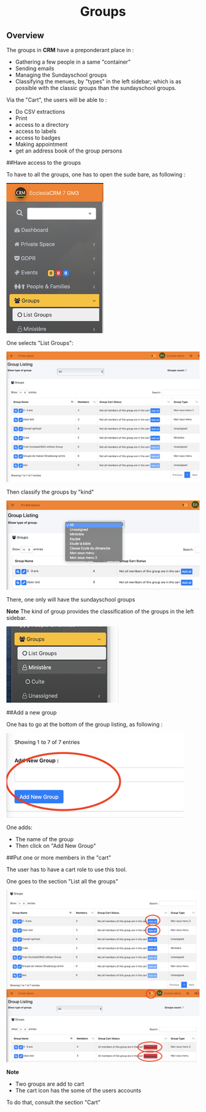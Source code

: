 # <center><big>Groups</big></center>

## Overview

The groups in **CRM** have a preponderant place in :

- Gathering a few people in a same "container"
- Sending emails
- Managing the Sundayschool groups
- Classifying the menues, by "types" in the left sidebar; which is as possible with the classic groups than the sundayschool groups.

Via the "Cart", the users will be able to :

- Do CSV extractions
- Print
- access to a directory
- access to labels
- access to badges
- Making appointment
- get an address book of the group persons


##Have access to the groups

To have to all the groups, one has to open the sude bare, as following :

![Screenshot](../../../img/group/groupsidebar.png)

One selects "List Groups":

![Screenshot](../../../img/group/groupview.png)

Then classify the groups by "kind"

![Screenshot](../../../img/group/grouphierachy0.png)

There, one only will have the sundayschool groups

**Note** The kind of group provides the classification of the groups in the left sidebar.

![Screenshot](../../../img/group/grouphierachy1.png)


##Add a new group

One has to go at the bottom of the group listing, as following :

![Screenshot](../../../img/group/groupadd.png)

One adds:

- The name of the group
- Then click on "Add New Group"


##Put one or more members in the "cart"

The user has to have a cart role to use this tool.

One goes to the section "List all the groups"

![Screenshot](../../../img/group/groupviewcart1.png)
![Screenshot](../../../img/group/groupviewcart2.png)

**Note**

- Two groups are add to cart
- The cart icon has the some of the users accounts

To do that, consult the section "Cart"


